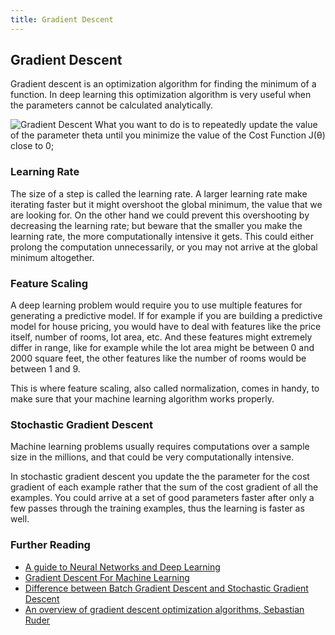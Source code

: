 ```yaml
---
title: Gradient Descent
---
```

## Gradient Descent

Gradient descent is an optimization algorithm for finding the minimum of a function. In deep learning this optimization algorithm is very useful when the parameters cannot be calculated analytically.

![Gradient Descent](https://upload.wikimedia.org/wikipedia/commons/6/68/Gradient_descent.jpg)
What you want to do is to repeatedly update the value of the parameter theta until you minimize the value of the Cost Function J(θ) close to 0;

### Learning Rate
The size of a step is called the learning rate. A larger learning rate make iterating faster but it might overshoot the global minimum, the value that we are looking for. On the other hand we could prevent this overshooting by decreasing the learning rate; but beware that the smaller you make the learning rate, the more computationally intensive it gets. This could either prolong the computation unnecessarily, or you may not arrive at the global minimum altogether. 

### Feature Scaling
A deep learning problem would require you to use multiple features for generating a predictive model. If for example if you are building a predictive model for house pricing, you would have to deal with features like the price itself, number of rooms, lot area, etc. And these features might extremely differ in range, like for example while the lot area might be between 0 and 2000 square feet, the other features like the number of rooms would be between 1 and 9.

This is where feature scaling, also called normalization, comes in handy, to make sure that your machine learning algorithm works properly. 

### Stochastic Gradient Descent 

Machine learning problems usually requires computations over a sample size in the millions, and that could be very computationally intensive. 

In stochastic gradient descent you update the the parameter for the cost gradient of each example rather that the sum of the cost gradient of all the examples. You could arrive at a set of good parameters faster after only a few passes through the training examples, thus the learning is faster as well. 

### Further Reading

* [A guide to Neural Networks and Deep Learning](http://neuralnetworksanddeeplearning.com/)
* [Gradient Descent For Machine Learning](https://machinelearningmastery.com/gradient-descent-for-machine-learning/) 
* [Difference between Batch Gradient Descent and Stochastic Gradient Descent](https://towardsdatascience.com/difference-between-batch-gradient-descent-and-stochastic-gradient-descent-1187f1291aa1)
* [An overview of gradient descent optimization algorithms, Sebastian Ruder](http://ruder.io/optimizing-gradient-descent/)
